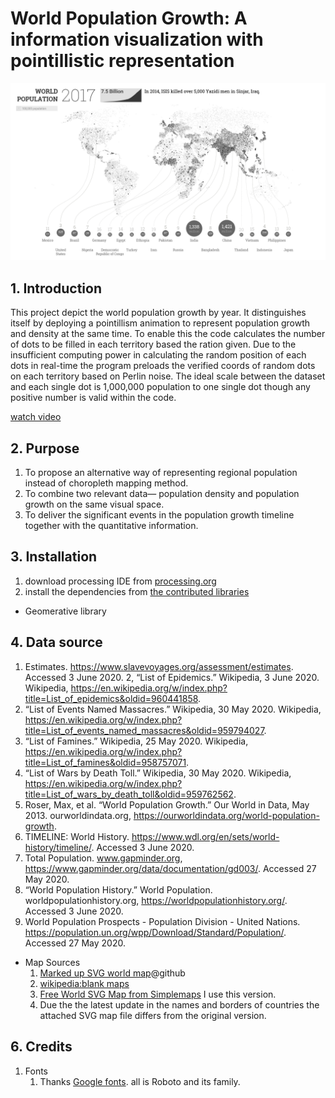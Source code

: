 # World Population Growth: A information visualization with pointillistic representation 

![screenshot](https://github.com/yonggeun/world-population/blob/master/screenshot/FHD-2020-6-6%2018%2005%2017%2000020080.png)

## 1. Introduction

This project depict the world population growth by year. It distinguishes itself by deploying a pointillism animation to represent population growth and density at the same time. To enable this the code calculates the number of dots to be filled in each territory based the ration given. Due to the insufficient computing power in calculating the random position of each dots in real-time the program preloads the verified coords of random dots on each territory based on Perlin noise. The ideal scale between the dataset and each single dot is 1,000,000 population to one single dot though any positive number is valid within the code. 

[watch video](https://youtu.be/Nyny-2q9qUU)

## 2. Purpose
1. To propose an alternative way of representing regional population instead of choropleth mapping method.
2. To combine two relevant data— population density and population growth on the same visual space. 
3. To deliver the significant events in the population growth timeline together with the quantitative information. 

## 3. Installation
1. download processing IDE from [processing.org](https://processing.org/)
2. install the dependencies from [the contributed libraries](https://processing.org/reference/libraries/)
  - Geomerative library

## 4. Data source

1. Estimates. https://www.slavevoyages.org/assessment/estimates. Accessed 3 June 2020.
2, “List of Epidemics.” Wikipedia, 3 June 2020. Wikipedia, https://en.wikipedia.org/w/index.php?title=List_of_epidemics&oldid=960441858.
3. “List of Events Named Massacres.” Wikipedia, 30 May 2020. Wikipedia, https://en.wikipedia.org/w/index.php?title=List_of_events_named_massacres&oldid=959794027.
4. “List of Famines.” Wikipedia, 25 May 2020. Wikipedia, https://en.wikipedia.org/w/index.php?title=List_of_famines&oldid=958757071.
5. “List of Wars by Death Toll.” Wikipedia, 30 May 2020. Wikipedia, https://en.wikipedia.org/w/index.php?title=List_of_wars_by_death_toll&oldid=959762562.
6. Roser, Max, et al. “World Population Growth.” Our World in Data, May 2013. ourworldindata.org, https://ourworldindata.org/world-population-growth.
7. TIMELINE: World History. https://www.wdl.org/en/sets/world-history/timeline/. Accessed 3 June 2020.
8. Total Population. www.gapminder.org, https://www.gapminder.org/data/documentation/gd003/. Accessed 27 May 2020.
9. “World Population History.” World Population. worldpopulationhistory.org, https://worldpopulationhistory.org/. Accessed 3 June 2020.
10. World Population Prospects - Population Division - United Nations. https://population.un.org/wpp/Download/Standard/Population/. Accessed 27 May 2020.

- Map Sources
     1. [Marked up SVG world map](https://github.com/benhodgson/markedup-svg-worldmap)@github
     2. [wikipedia:blank maps](https://en.wikipedia.org/wiki/Wikipedia:Blank_maps#World)
     3. [Free World SVG Map from Simplemaps](https://simplemaps.com/resources/svg-world) I use this version.
     4. Due the the latest update in the names and borders of countries the attached SVG map file differs from the original version.

## 6. Credits

   1. Fonts
      1. Thanks [Google fonts](https://fonts.google.com/). all is Roboto and its family. 
